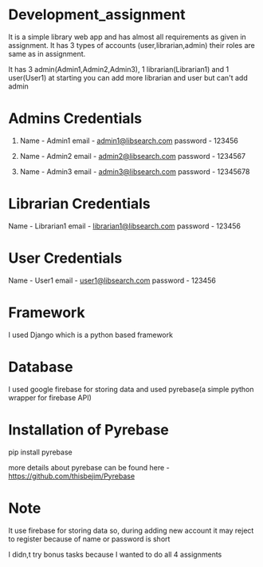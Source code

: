 # Development_assignment

It is a simple library web app and has almost all requirements as given in assignment.
It has 3 types of accounts (user,librarian,admin) their roles are same as in assignment.

It has 3 admin(Admin1,Admin2,Admin3), 1 librarian(Librarian1) and 1 user(User1) at starting you can add more librarian and user but can't add admin

# Admins Credentials
1. Name - Admin1
   email - admin1@libsearch.com
   password - 123456

2. Name - Admin2
   email - admin2@libsearch.com
   password - 1234567
 
3. Name - Admin3
   email - admin3@libsearch.com
   password - 12345678
   
# Librarian Credentials
Name - Librarian1
email - librarian1@libsearch.com
password - 123456

# User Credentials
Name - User1
email - user1@libsearch.com
password - 123456



# Framework

I used Django which is a python based framework

# Database

I used google firebase for storing data and used pyrebase(a simple python wrapper for firebase API)

# Installation of Pyrebase
pip install pyrebase

more details about pyrebase can be found here - https://github.com/thisbejim/Pyrebase

# Note
It use firebase for storing data so, during adding new account it may reject to register because of name or password is short

I didn,t try bonus tasks because I wanted to do all 4 assignments
